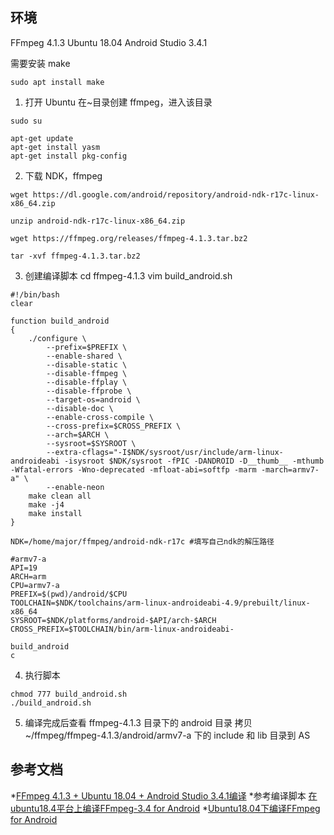 ## 环境
FFmpeg 4.1.3
Ubuntu 18.04
Android Studio 3.4.1

需要安装 make
```
sudo apt install make
```

1. 打开 Ubuntu 在~目录创建 ffmpeg，进入该目录
```
sudo su

apt-get update
apt-get install yasm
apt-get install pkg-config
```
2. 下载 NDK，ffmpeg
```
wget https://dl.google.com/android/repository/android-ndk-r17c-linux-x86_64.zip

unzip android-ndk-r17c-linux-x86_64.zip

wget https://ffmpeg.org/releases/ffmpeg-4.1.3.tar.bz2

tar -xvf ffmpeg-4.1.3.tar.bz2
```
3. 创建编译脚本
cd ffmpeg-4.1.3
vim build_android.sh
```
#!/bin/bash
clear

function build_android
{
	./configure \
		--prefix=$PREFIX \
		--enable-shared \
		--disable-static \
		--disable-ffmpeg \
		--disable-ffplay \
		--disable-ffprobe \
		--target-os=android \
		--disable-doc \
		--enable-cross-compile \
		--cross-prefix=$CROSS_PREFIX \
		--arch=$ARCH \
		--sysroot=$SYSROOT \
		--extra-cflags="-I$NDK/sysroot/usr/include/arm-linux-androideabi -isysroot $NDK/sysroot -fPIC -DANDROID -D__thumb__ -mthumb -Wfatal-errors -Wno-deprecated -mfloat-abi=softfp -marm -march=armv7-a" \
		--enable-neon
	make clean all
	make -j4
	make install
}

NDK=/home/major/ffmpeg/android-ndk-r17c #填写自己ndk的解压路径

#armv7-a
API=19
ARCH=arm
CPU=armv7-a
PREFIX=$(pwd)/android/$CPU
TOOLCHAIN=$NDK/toolchains/arm-linux-androideabi-4.9/prebuilt/linux-x86_64
SYSROOT=$NDK/platforms/android-$API/arch-$ARCH
CROSS_PREFIX=$TOOLCHAIN/bin/arm-linux-androideabi-

build_android
c
```
4. 执行脚本
```
chmod 777 build_android.sh
./build_android.sh
```

5. 编译完成后查看 ffmpeg-4.1.3 目录下的 android 目录
拷贝 ~/ffmpeg/ffmpeg-4.1.3/android/armv7-a 下的 include 和 lib 目录到 AS



## 参考文档
*[FFmpeg 4.1.3 + Ubuntu 18.04 + Android Studio 3.4.1编译](https://blog.csdn.net/wuppa/article/details/91879902)
*参考编译脚本 [在ubuntu18.4平台上编译FFmpeg-3.4 for Android](https://blog.csdn.net/long_24k_os/article/details/80542089)
*[Ubuntu18.04下编译FFmpeg for Android](https://blog.csdn.net/n_fly/article/details/102951930)